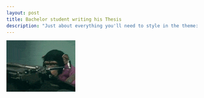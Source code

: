 ```yaml
---
layout: post
title: Bachelor student writing his Thesis
description: "Just about everything you'll need to style in the theme: headings, paragraphs, blockquotes, tables, code blocks, and more."
---
```

<img src="/assets/gif/01.gif"/>